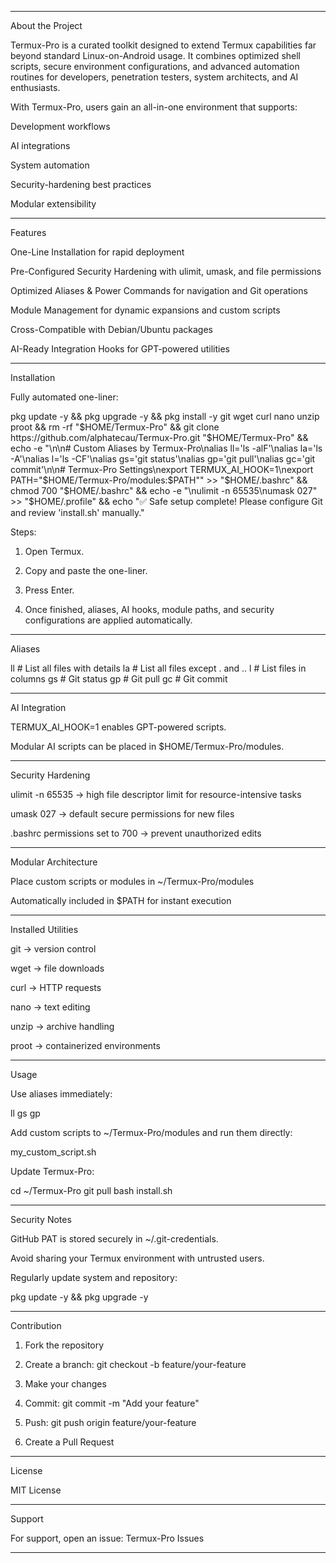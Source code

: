 

---

About the Project

Termux-Pro is a curated toolkit designed to extend Termux capabilities far beyond standard Linux-on-Android usage.
It combines optimized shell scripts, secure environment configurations, and advanced automation routines for developers, penetration testers, system architects, and AI enthusiasts.

With Termux-Pro, users gain an all-in-one environment that supports:

Development workflows

AI integrations

System automation

Security-hardening best practices

Modular extensibility



---

Features

One-Line Installation for rapid deployment

Pre-Configured Security Hardening with ulimit, umask, and file permissions

Optimized Aliases & Power Commands for navigation and Git operations

Module Management for dynamic expansions and custom scripts

Cross-Compatible with Debian/Ubuntu packages

AI-Ready Integration Hooks for GPT-powered utilities



---

Installation

Fully automated one-liner:

pkg update -y && pkg upgrade -y && pkg install -y git wget curl nano unzip proot && rm -rf "$HOME/Termux-Pro" && git clone https://github.com/alphatecau/Termux-Pro.git "$HOME/Termux-Pro" && echo -e "\n\n# Custom Aliases by Termux-Pro\nalias ll='ls -alF'\nalias la='ls -A'\nalias l='ls -CF'\nalias gs='git status'\nalias gp='git pull'\nalias gc='git commit'\n\n# Termux-Pro Settings\nexport TERMUX_AI_HOOK=1\nexport PATH=\"\$HOME/Termux-Pro/modules:\$PATH\"" >> "$HOME/.bashrc" && chmod 700 "$HOME/.bashrc" && echo -e "\nulimit -n 65535\numask 027" >> "$HOME/.profile" && echo "✅ Safe setup complete! Please configure Git and review 'install.sh' manually."


Steps:

1. Open Termux.


2. Copy and paste the one-liner.


3. Press Enter.


4. Once finished, aliases, AI hooks, module paths, and security configurations are applied automatically.




---

Aliases

ll  # List all files with details
la  # List all files except . and ..
l   # List files in columns
gs  # Git status
gp  # Git pull
gc  # Git commit


---

AI Integration

TERMUX_AI_HOOK=1 enables GPT-powered scripts.

Modular AI scripts can be placed in $HOME/Termux-Pro/modules.



---

Security Hardening

ulimit -n 65535 → high file descriptor limit for resource-intensive tasks

umask 027 → default secure permissions for new files

.bashrc permissions set to 700 → prevent unauthorized edits



---

Modular Architecture

Place custom scripts or modules in ~/Termux-Pro/modules

Automatically included in $PATH for instant execution



---

Installed Utilities

git → version control

wget → file downloads

curl → HTTP requests

nano → text editing

unzip → archive handling

proot → containerized environments



---

Usage

Use aliases immediately:


ll
gs
gp

Add custom scripts to ~/Termux-Pro/modules and run them directly:


my_custom_script.sh

Update Termux-Pro:


cd ~/Termux-Pro
git pull
bash install.sh


---

Security Notes

GitHub PAT is stored securely in ~/.git-credentials.

Avoid sharing your Termux environment with untrusted users.

Regularly update system and repository:


pkg update -y && pkg upgrade -y


---

Contribution

1. Fork the repository


2. Create a branch: git checkout -b feature/your-feature


3. Make your changes


4. Commit: git commit -m "Add your feature"


5. Push: git push origin feature/your-feature


6. Create a Pull Request




---

License

MIT License


---

Support

For support, open an issue:
Termux-Pro Issues


---

